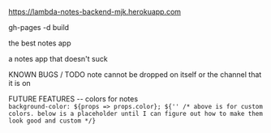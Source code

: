 https://lambda-notes-backend-mjk.herokuapp.com

gh-pages -d build

the best notes app 

a notes app that doesn't suck

KNOWN BUGS / TODO
    note cannot be dropped on itself or the channel that it is on 

FUTURE FEATURES 
    -- colors for notes     
    ``background-color: ${props => props.color};
    ${'' /* above is for custom colors. below is a placeholder until I can figure out how to make them look good and custom */}``